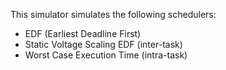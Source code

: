 This simulator simulates the following schedulers:
- EDF (Earliest Deadline First)
- Static Voltage Scaling EDF (inter-task)
- Worst Case Execution Time (intra-task)